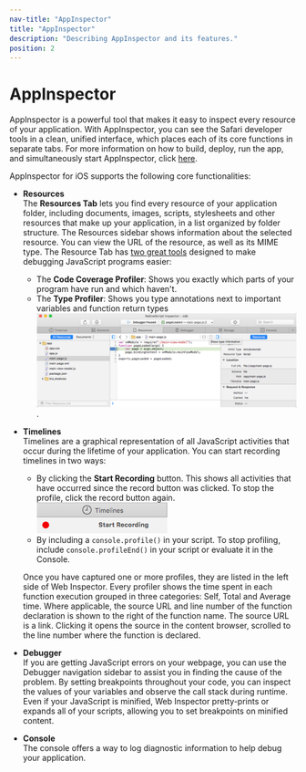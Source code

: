 ```yaml
---
nav-title: "AppInspector"
title: "AppInspector"
description: "Describing AppInspector and its features."
position: 2
---
```


# AppInspector
AppInspector is a powerful tool that makes it easy to inspect every resource of your application. With AppInspector, you can see the Safari developer tools in a clean, unified interface, which places each of its core functions in separate tabs. For more information on how to build, deploy, run the app, and simultaneously start AppInspector, click [here](https://github.com/NativeScript/nativescript-cli/blob/master/docs/man_pages/project/testing/debug.md).

AppInspector for iOS supports the following core functionalities:

 - **Resources**<br/>The **Resources Tab** lets you find every resource of your application folder, including documents, images, scripts, stylesheets and other resources that make up your application, in a list organized by folder structure. The Resources sidebar shows information about the selected resource. You can view the URL of the resource, as well as its MIME type. The Resource Tab has [two great tools](https://webkit.org/blog/3846/type-profiling-and-code-coverage-profiling-for-javascript/) designed to make debugging JavaScript programs easier:
     - The **Code Coverage Profiler**: Shows you exactly which parts of your program have run and which haven't.
     - The **Type Profiler**: Shows you type annotations next to important variables and function return types
     ![Resources Tab](resources_tab.png).
 - **Timelines**<br/>Timelines are a graphical representation of all JavaScript activities that occur during the lifetime of your application. You can start recording timelines in two ways: 
     - By clicking the **Start Recording** button. This shows all activities that have occurred since the record button was clicked. To stop the profile, click the record button again. ![Start recording](start_recording.png)
     - By including a `console.profile()` in your script. To stop profiling, include `console.profileEnd()` in your script or evaluate it in the Console.

    Once you have captured one or more profiles, they are listed in the left side of Web Inspector. Every profiler shows the time spent in each function execution grouped in three categories: Self, Total and Average time. Where applicable, the source URL and line number of the function declaration is shown to the right of the function name. The source URL is a link. Clicking it opens the source in the content browser, scrolled to the line number where the function is declared.

 - **Debugger**<br/>If you are getting JavaScript errors on your webpage, you can use the Debugger navigation sidebar to assist you in finding the cause of the problem. By setting breakpoints throughout your code, you can inspect the values of your variables and observe the call stack during runtime.<br/>Even if your JavaScript is minified, Web Inspector pretty-prints or expands all of your scripts, allowing you to set breakpoints on minified content.

 - **Console**<br/>The console offers a way to log diagnostic information to help debug your application. 
